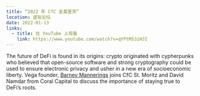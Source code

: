 ```yaml
---
title: “2022 年 CfC 圣莫里茨”
location: 虚拟论坛
date: 2022-01-13
links:
  - title: 在 YouTube 上观看
    link: https://www.youtube.com/watch?v=qYPtM53iHJI
---
```


The future of DeFi is found in its origins: crypto originated with cypherpunks who believed that open-source software and strong cryptography could be used to ensure electronic privacy and usher in a new era of socioeconomic liberty. Vega founder, <a href="https://twitter.com/barnabee" target="_blank">Barney Mannerings</a> joins CfC St. Moritz and David Namdar from Coral Capital to discuss the importance of staying true to DeFi’s roots.
